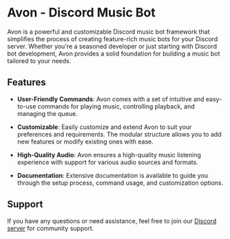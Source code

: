 # Avon - Discord Music Bot

Avon is a powerful and customizable Discord music bot framework that simplifies the process of creating feature-rich music bots for your Discord server. Whether you're a seasoned developer or just starting with Discord bot development, Avon provides a solid foundation for building a music bot tailored to your needs.

## Features

- **User-Friendly Commands**: Avon comes with a set of intuitive and easy-to-use commands for playing music, controlling playback, and managing the queue.

- **Customizable**: Easily customize and extend Avon to suit your preferences and requirements. The modular structure allows you to add new features or modify existing ones with ease.

- **High-Quality Audio**: Avon ensures a high-quality music listening experience with support for various audio sources and formats.

- **Documentation**: Extensive documentation is available to guide you through the setup process, command usage, and customization options.

## Support

If you have any questions or need assistance, feel free to join our [Discord server](https://discord.gg/KJXHTatTRr) for community support.
